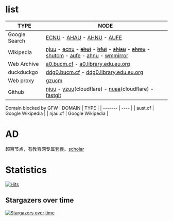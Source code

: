 # list
| TYPE | NODE |
| ------- | ---- |
| Google Search |  [ECNU](https://search.ecnu.cf) - [AHAU](https://search.ahau.cf) - [AHNU](https://search.ahnu.cf) - [AUFE](https://search.aufe.cf:8088) |
| Wikipedia | [njuu](https://www.wikipedia.njuu.cf) - [ecnu](https://www.wikipedia.ecnu.cf)  - [~~ahut~~](https://www.wikipedia.ahut.cf) - [~~hfut~~](https://www.wikipedia.hfut.cf) - [~~shisu~~](https://www.wikipedia.shisu.cf) - [~~ahmu~~](https://www.wikipedia.ahmu.cf) - [shutcm](https://www.wikipedia.shutcm.cf) - [aufe](https://www.wikipedia.aufe.cf) - [ahnu](https://www.wikipedia.ahnu.cf) - [wmmirror](https://zh.wikipedia.wmmirror.live/wiki) |
| Web Archive | [a0.bucm.cf](https://a0.bucm.cf) - [a0.library.edu.eu.org](https://a0.library.edu.eu.org) |
| duckduckgo | [ddg0.bucm.cf](https://ddg0.bucm.cf) - [ddg0.library.edu.eu.org](https://ddg0.library.edu.eu.org)  |
| Web proxy | [gzucm](https://s0y8mjj8sr4ogndc.gzucm.cf/UfzZQucUqnENuZln.php) |
| Github | [njuu](https://hub.njuu.cf) - [yzuu](https://hub.yzuu.cf)(cloudflare) - [nuaa](https://hub.nuaa.cf)(cloudflare) - [fastgit](https://hub.fgit.ml) |

Domain blocked by GFW
| DOMAIN | TYPE |
| ------- | ---- |
| aust.cf | Google Wikipedia |
| njau.cf | Google Wikipedia |


# AD 
超百节点，有教育网专属套餐。[scholar](https://dashboard.scholar.eu.org/auth/register?code=librarycloud)

# Statistics
[![Hits](https://hits.seeyoufarm.com/api/count/incr/badge.svg?url=https%3A%2F%2Fgithub.com%2Flibrarycloud%2Flist%2F&count_bg=%2379C83D&title_bg=%23555555&icon=&icon_color=%23E7E7E7&title=hits&edge_flat=false)](https://hits.seeyoufarm.com)

## Stargazers over time

[![Stargazers over time](https://starchart.cc/librarycloud/list.svg)](https://starchart.cc/librarycloud/list)
